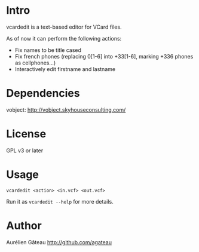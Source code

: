 # Intro

vcardedit is a text-based editor for VCard files.

As of now it can perform the following actions:
- Fix names to be title cased
- Fix french phones (replacing 0[1-6] into +33[1-6], marking +336 phones as cellphones...)
- Interactively edit firstname and lastname

# Dependencies

vobject: http://vobject.skyhouseconsulting.com/

# License

GPL v3 or later

# Usage

    vcardedit <action> <in.vcf> <out.vcf>

Run it as `vcardedit --help` for more details.

# Author

Aurélien Gâteau <http://github.com/agateau>
